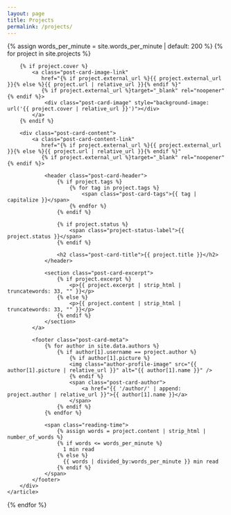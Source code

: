 ```yaml
---
layout: page
title: Projects
permalink: /projects/
---
```


<div class="post-feed">
  {% assign words_per_minute = site.words_per_minute | default: 200 %}
  {% for project in site.projects %}
    <article class="post-card{% unless project.cover %} no-image{% endunless %}">
        
        {% if project.cover %}
            <a class="post-card-image-link" 
               href="{% if project.external_url %}{{ project.external_url }}{% else %}{{ project.url | relative_url }}{% endif %}" 
               {% if project.external_url %}target="_blank" rel="noopener"{% endif %}>
                <div class="post-card-image" style="background-image: url('{{ project.cover | relative_url }}')"></div>
            </a>
        {% endif %}
        
        <div class="post-card-content">
            <a class="post-card-content-link" 
               href="{% if project.external_url %}{{ project.external_url }}{% else %}{{ project.url | relative_url }}{% endif %}" 
               {% if project.external_url %}target="_blank" rel="noopener"{% endif %}>
               
                <header class="post-card-header">
                    {% if project.tags %}
                        {% for tag in project.tags %}
                            <span class="post-card-tags">{{ tag | capitalize }}</span>
                        {% endfor %}
                    {% endif %}
                    
                    {% if project.status %}
                        <span class="project-status-label">{{ project.status }}</span>
                    {% endif %}
                    
                    <h2 class="post-card-title">{{ project.title }}</h2>
                </header>
                
                <section class="post-card-excerpt">
                    {% if project.excerpt %}
                        <p>{{ project.excerpt | strip_html | truncatewords: 33, "" }}</p>
                    {% else %}
                        <p>{{ project.content | strip_html | truncatewords: 33, "" }}</p>
                    {% endif %}
                </section>
            </a>
            
            <footer class="post-card-meta">
                {% for author in site.data.authors %}
                    {% if author[1].username == project.author %}
                        {% if author[1].picture %}
                        <img class="author-profile-image" src="{{ author[1].picture | relative_url }}" alt="{{ author[1].name }}" />
                        {% endif %}
                        <span class="post-card-author">
                            <a href="{{ '/author/' | append: project.author | relative_url }}">{{ author[1].name }}</a>
                        </span>
                    {% endif %}
                {% endfor %}
                
                <span class="reading-time">
                    {% assign words = project.content | strip_html | number_of_words %}
                    {% if words <= words_per_minute %}
                      1 min read
                    {% else %}
                      {{ words | divided_by:words_per_minute }} min read
                    {% endif %}
                </span>
            </footer>
        </div>
    </article>
  {% endfor %}
</div>
